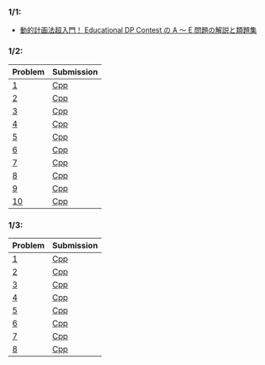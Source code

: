 ### 1/1:
- [動的計画法超入門！ Educational DP Contest の A ～ E 問題の解説と類題集
](https://qiita.com/drken/items/dc53c683d6de8aeacf5a)

### 1/2:
| Problem | Submission |
|---|---|
| [1](https://atcoder.jp/contests/dp/tasks/dp_a) | [Cpp](https://atcoder.jp/contests/dp/submissions/37688838) |
| [2](https://onlinejudge.u-aizu.ac.jp/challenges/search/titles/0168) | [Cpp](https://onlinejudge.u-aizu.ac.jp/status/users/togi/submissions/1/0168/judge/7280130/C++17) |
| [3](https://atcoder.jp/contests/abc129/tasks/abc129_c) | [Cpp](https://atcoder.jp/contests/abc129/submissions/37689711) |
| [4](https://atcoder.jp/contests/abc040/tasks/abc040_c) | [Cpp](https://atcoder.jp/contests/abc040/submissions/37689901) |
| [5](https://atcoder.jp/contests/dp/tasks/dp_b) | [Cpp](https://atcoder.jp/contests/dp/submissions/37690703) |
| [6](https://atcoder.jp/contests/abc099/tasks/abc099_c) | [Cpp](https://atcoder.jp/contests/abc099/submissions/37690824) |
| [7](https://atcoder.jp/contests/dp/tasks/dp_c) | [Cpp]() |
| [8](https://atcoder.jp/contests/tdpc/tasks/tdpc_contest) | [Cpp](https://atcoder.jp/contests/tdpc/submissions/37692610) |
| [9](https://atcoder.jp/contests/abc015/tasks/abc015_4) | [Cpp]() |
| [10](https://atcoder.jp/contests/joi2011yo/tasks/joi2011yo_d) | [Cpp]() |

### 1/3:
| Problem | Submission |
|---|---|
| [1](https://atcoder.jp/contests/tdpc/tasks/tdpc_dice) | [Cpp]() |
| [2](https://atcoder.jp/contests/joi2012yo/tasks/joi2012yo_d) | [Cpp]() |
| [3](https://atcoder.jp/contests/joi2013yo/tasks/joi2013yo_d) | [Cpp]() |
| [4](https://atcoder.jp/contests/joi2011ho/tasks/joi2011ho2) | [Cpp]() |
| [5](https://onlinejudge.u-aizu.ac.jp/challenges/search/titles/2566) | [Cpp]() |
| [6](https://atcoder.jp/contests/arc057/tasks/arc057_b) | [Cpp]() |
| [7](https://atcoder.jp/contests/abc032/tasks/abc032_d) | [Cpp]() |
| [8](https://atcoder.jp/contests/abc060/tasks/arc073_b) | [Cpp]() |